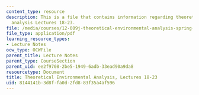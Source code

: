 ```yaml
---
content_type: resource
description: This is a file that contains information regarding theoretical environmental
  analysis Lectures 18-23.
file: /media/courses/12-009j-theoretical-environmental-analysis-spring-2015/8144141b3d8ffa0d2fd883f35a4af596_MIT12_009JS15_18-23priodc.pdf
file_type: application/pdf
learning_resource_types:
- Lecture Notes
ocw_type: OCWFile
parent_title: Lecture Notes
parent_type: CourseSection
parent_uid: ee2f9708-2be5-1949-6adb-33ead90a9da8
resourcetype: Document
title: Theoretical Environmental Analysis, Lectures 18-23
uid: 8144141b-3d8f-fa0d-2fd8-83f35a4af596
---
```


